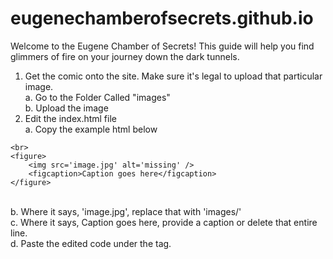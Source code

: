 # eugenechamberofsecrets.github.io

Welcome to the Eugene Chamber of Secrets! This guide will help you find glimmers of fire on your journey down the dark tunnels.

1. Get the comic onto the site. Make sure it's legal to upload that particular image.
<br>a. Go to the Folder Called "images"
<br>b. Upload the image
2. Edit the index.html file
<br>a. Copy the example html below
```
<br>
<figure>
    <img src='image.jpg' alt='missing' />
    <figcaption>Caption goes here</figcaption>
</figure>
```
<br>b. Where it says, 'image.jpg', replace that with 'images/<image>'
<br>c. Where it says, Caption goes here, provide a caption or delete that entire line.
<br>d. Paste the edited code under the <body> tag.
